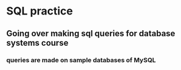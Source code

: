 # SQL practice
## Going over making sql queries for database systems course <br>
### queries are made on sample databases of MySQL
